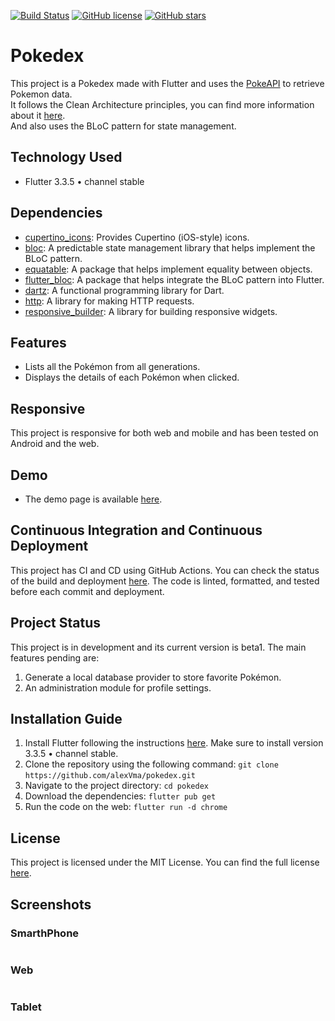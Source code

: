 [![Build Status](https://img.shields.io/endpoint.svg?url=https%3A%2F%2Factions-badge.atrox.dev%2FalexVma%2Fpokedex%2Fbadge%3Fref%3Dmain&style=flat)](https://actions-badge.atrox.dev/alexVma/pokedex/goto?ref=main)
[![GitHub license](https://img.shields.io/github/license/alexVma/pokedex.svg)](https://github.com/alexVma/pokedex/blob/main/LICENSE)
[![GitHub stars](https://img.shields.io/github/stars/alexVma/pokedex.svg)](https://github.com/alexVma/pokedex/stargazers)

# Pokedex

This project is a Pokedex made with Flutter and uses the [PokeAPI](https://pokeapi.co/docs/v2) to retrieve Pokemon data. <br>
It follows the Clean Architecture principles, you can find more information about it [here](https://blog.cleancoder.com/uncle-bob/2012/08/13/the-clean-architecture.html). <br>
And also uses the BLoC pattern for state management.

## Technology Used
- Flutter 3.3.5 • channel stable

## Dependencies
- [cupertino_icons](https://pub.dev/packages/cupertino_icons): Provides Cupertino (iOS-style) icons.
- [bloc](https://pub.dev/packages/bloc): A predictable state management library that helps implement the BLoC pattern.
- [equatable](https://pub.dev/packages/equatable): A package that helps implement equality between objects.
- [flutter_bloc](https://pub.dev/packages/flutter_bloc): A package that helps integrate the BLoC pattern into Flutter.
- [dartz](https://pub.dev/packages/dartz): A functional programming library for Dart.
- [http](https://pub.dev/packages/http): A library for making HTTP requests.
- [responsive_builder](https://pub.dev/packages/responsive_builder): A library for building responsive widgets.

## Features
- Lists all the Pokémon from all generations.
- Displays the details of each Pokémon when clicked.

## Responsive
This project is responsive for both web and mobile and has been tested on Android and the web.

## Demo
- The demo page is available [here](https://alexvma.github.io/pokedex/web/).

## Continuous Integration and Continuous Deployment

This project has CI and CD using GitHub Actions. You can check the status of the build and deployment [here](https://github.com/alexVma/pokedex/actions). The code is linted, formatted, and tested before each commit and deployment.

## Project Status

This project is in development and its current version is beta1. The main features pending are:

1. Generate a local database provider to store favorite Pokémon.
2. An administration module for profile settings.

## Installation Guide

1. Install Flutter following the instructions [here](https://flutter.dev/docs/get-started/install). Make sure to install version 3.3.5 • channel stable.
2. Clone the repository using the following command: `git clone https://github.com/alexVma/pokedex.git`
3. Navigate to the project directory: `cd pokedex`
4. Download the dependencies: `flutter pub get`
5. Run the code on the web: `flutter run -d chrome`

## License

This project is licensed under the MIT License. You can find the full license [here](https://github.com/alexVma/pokedex/blob/main/LICENSE).

## Screenshots

### SmarthPhone
<table border="0" style="border-collapse: collapse; width: 0%; height: 0px;">
<tbody>
<tr style="height: 0px;">
<td style="width: 0%; height: 0px;"><img src="screenshots/1movil.png"></td>
<td style="width: 0%; height: 0px;"><img src="screenshots/2movil.png"></td>
</tr>
</tbody>
</table>

### Web
<table border="0" style="border-collapse: collapse; width: 0%; height: 0px;">
<tbody>
<tr style="height: 0px;">
<td style="width: 0%; height: 0px;"><img src="screenshots/1chrome.png" ></td>
<td style="width: 0%; height: 0px;"><img src="screenshots/2chrome.png"></td>
</tr>
</tbody>
</table>

### Tablet
<table border="0" style="border-collapse: collapse; width: 0%; height: 0px;">
<tbody>
<tr style="height: 0px;">
<td style="width: 0%; height: 0px;"><img src="screenshots/1tablet.png" ></td>
<td style="width: 0%; height: 0px;"><img src="screenshots/2tablet.png"></td>
</tr>
</tbody>
</table>
